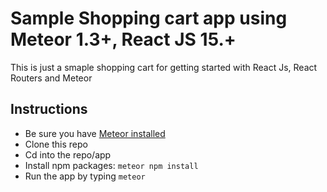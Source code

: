 # Sample Shopping cart app using Meteor 1.3+, React JS 15.+

This is just a smaple shopping cart for getting started with React Js, React Routers and Meteor


## Instructions
- Be sure you have [Meteor installed](https://www.meteor.com/install)
- Clone this repo
- Cd into the repo/app
- Install npm packages: ```meteor npm install```
- Run the app by typing ```meteor```


